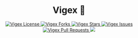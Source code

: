 <h1 align="center">Vigex 🚀</h1>

<p align="center">
<a href="https://github.com/kumartul/Vigex/blob/master/LICENSE" target="blank">
<img src="https://img.shields.io/github/license/kumartul/Vigex?style=flat-square" alt="Vigex License" />
</a>
<a href="https://github.com/kumartul/Vigex/fork" target="blank">
<img src="https://img.shields.io/github/forks/kumartul/Vigex?style=flat-square" alt="Vigex Forks"/>
</a>
<a href="https://github.com/kumartul/Vigex/stargazers" target="blank">
<img src="https://img.shields.io/github/stars/kumartul/Vigex?style=flat-square" alt="Vigex Stars"/>
</a>
<a href="https://github.com/kumartul/Vigex/issues" target="blank">
<img src="https://img.shields.io/github/issues/kumartul/Vigex?style=flat-square" alt="Vigex Issues"/>
</a>
<a href="https://github.com/kumartul/Vigex/pulls" target="blank">
<img src="https://img.shields.io/github/issues-pr/kumartul/Vigex?style=flat-square" alt="Vigex Pull Requests"/>
</a>
<a href="https://twitter.com/intent/tweet?text=Checkout%20vigex.netlify.app%20by%20@kumartul001.%20The%20one%20and%20only%20visual%20regular%20expression%20generator🔥"><img src="https://img.shields.io/twitter/url?label=Share%20on%20Twitter&style=social&url=https%3A%2F%2Fgithub.com%2Fkumartul%2FVigex"></a>

</p>
